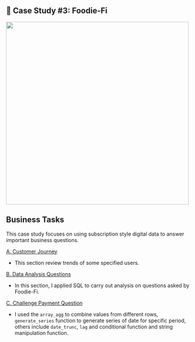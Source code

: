 ## 🍕 Case Study #3: Foodie-Fi
<img src="https://8weeksqlchallenge.com/images/case-study-designs/3.png" width="500" height="500">

## Business Tasks
This case study focuses on using subscription style digital data to answer important business questions.

[A. Customer Journey](https://github.com/toludoyin/8-week-sql-challenge/blob/main/Case-Study-%233-Foodie-Fi/SQL-Syntax/A-Customer-Journey.sql)

* This section review trends of some specified users.

[B. Data Analysis Questions](https://github.com/toludoyin/8-week-sql-challenge/blob/main/Case-Study-%233-Foodie-Fi/SQL-Syntax/B-Data-Analysis-Questions.sql)

* In this section, I applied SQL to carry out analysis on questions asked by Foodie-Fi.

[C. Challenge Payment Question](https://github.com/toludoyin/8-week-sql-challenge/blob/main/Case-Study-%233-Foodie-Fi/SQL-Syntax/C-Challenge-Payment-Question.sql)

* I used the `array_agg` to combine values from different rows, `generate_series` function to generate series of date for specific period, others include `date_trunc`, `lag` and conditional function and string manipulation function.
